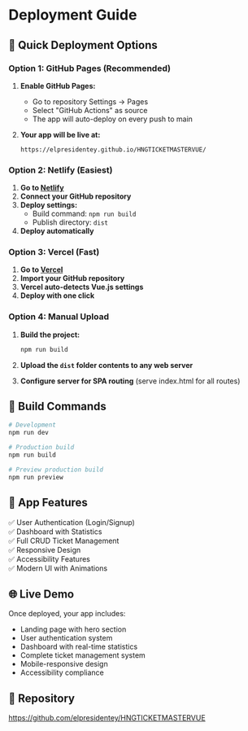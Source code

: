 # Deployment Guide

## 🚀 Quick Deployment Options

### Option 1: GitHub Pages (Recommended)

1. **Enable GitHub Pages:**
   - Go to repository Settings → Pages
   - Select "GitHub Actions" as source
   - The app will auto-deploy on every push to main

2. **Your app will be live at:**
   ```
   https://elpresidentey.github.io/HNGTICKETMASTERVUE/
   ```

### Option 2: Netlify (Easiest)

1. **Go to [Netlify](https://netlify.com)**
2. **Connect your GitHub repository**
3. **Deploy settings:**
   - Build command: `npm run build`
   - Publish directory: `dist`
4. **Deploy automatically**

### Option 3: Vercel (Fast)

1. **Go to [Vercel](https://vercel.com)**
2. **Import your GitHub repository**
3. **Vercel auto-detects Vue.js settings**
4. **Deploy with one click**

### Option 4: Manual Upload

1. **Build the project:**
   ```bash
   npm run build
   ```

2. **Upload the `dist` folder contents to any web server**

3. **Configure server for SPA routing** (serve index.html for all routes)

## 🔧 Build Commands

```bash
# Development
npm run dev

# Production build
npm run build

# Preview production build
npm run preview
```

## 📱 App Features

✅ User Authentication (Login/Signup)  
✅ Dashboard with Statistics  
✅ Full CRUD Ticket Management  
✅ Responsive Design  
✅ Accessibility Features  
✅ Modern UI with Animations  

## 🌐 Live Demo

Once deployed, your app includes:
- Landing page with hero section
- User authentication system
- Dashboard with real-time statistics
- Complete ticket management system
- Mobile-responsive design
- Accessibility compliance

## 🔗 Repository

https://github.com/elpresidentey/HNGTICKETMASTERVUE